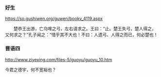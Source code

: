 ### 好生
https://so.gushiwen.org/guwen/bookv_4119.aspx

　　楚恭王出游，亡乌嘷之弓，左右请求之。王曰：“止。楚王失弓，楚人得之，又何求之？”孔子闻之：“惜乎其不大也！不曰：人遗弓、人得之而已，何必楚也！

### 晋语四
http://www.ziyexing.com/files-5/guoyu/guoyu_10.htm

今君之德宇，何不宽裕也？
